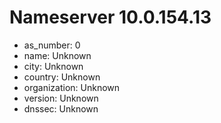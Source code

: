 # Nameserver 10.0.154.13

* as_number: 0
* name: Unknown
* city: Unknown
* country: Unknown
* organization: Unknown
* version: Unknown
* dnssec: Unknown
